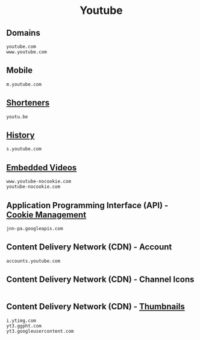 <h1 align="center">Youtube</h1>

## Domains

```
youtube.com	
www.youtube.com	
```

## Mobile

```
m.youtube.com
```

## [Shorteners](https://www.reddit.com/r/explainlikeimfive/comments/2b1grt/eli5_on_reddit_why_are_links_to_youtube_sometimes/)

```
youtu.be
```

## [History](https://www.reddit.com/r/pihole/comments/dw428p/what_is_syoutubecom/)

```
s.youtube.com
```

## [Embedded Videos](https://www.youtube.com/watch?v=UsFCsRbYDyA)

```
www.youtube-nocookie.com
youtube-nocookie.com
```

## Application Programming Interface (API) - [Cookie Management](https://tipsforefficiency.com/jnn-pa-googleapis-com/)

```
jnn-pa.googleapis.com
```

## Content Delivery Network (CDN) - Account

```
accounts.youtube.com
```

## Content Delivery Network (CDN) - Channel Icons

```

```

## Content Delivery Network (CDN) - [Thumbnails](https://www.reddit.com/r/privacy/comments/q5h62m/what_is_ggphtcom/)

```
i.ytimg.com	
yt3.ggpht.com
yt3.googleusercontent.com
```

